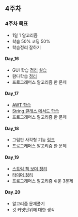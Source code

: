 ## 4주차

### 4주차 목표

- 1일 1 알고리즘
- 학습 50% 코딩 50%
- 학습정리 잘하기

#### Day_16

- GUI 학습 [정리](https://bold-antimatter-94b.notion.site/Swing-c9945b21c07f400b8aad2638fb9c6d78) [실습](https://github.com/nohriter/Dynamic_Beat)
- 람다학습 [정리](https://www.notion.so/Lambda-expression-d7802c1846b34a059252d69c32ad7f8f)
- 프로그래머스 알고리즘 한 문제

#### Day_17

- [AWT 학습](https://bold-antimatter-94b.notion.site/AWT-3d9b2d861ce84b7996e2b1871ce713c3)
- [String 클래스 메서드 학습](https://bold-antimatter-94b.notion.site/e6cbefb9a6794213afb54f378f965633)
- 프로그래머스 알고리즘 한 문제

#### Day_18

- 그림판 사각형 기능 [링크](https://github.com/nohriter/PaintBrush)
- 프로그래머스 알고리즘 한 문제

#### Day_19

- [스트림 책 보며 정리](https://bold-antimatter-94b.notion.site/ea165cb880fc4e8e91034c2957541b0e)
- [타이머 정리](https://bold-antimatter-94b.notion.site/Java-util-Timer-8f09905b5b9d4b2089c2ed4422620a1d)
- 프로그래머스 알고리즘 쉬운 3문제

#### Day_20
- 알고리즘 문제풀기
- 깃 커밋단위에 대한 생각

